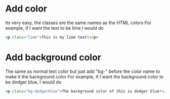# Add color
Its very easy, the classes are the same names as the HTML colors
For example, if I want the text to be lime I would do
```html
<p class="lime">This is my lime text!</p>
```

# Add background color
The same as normal text color but just add "bg-" before the color name to make it the background color
For example, if I want the background color to be dodger blue, I would do
```html
<p class="bg-dodgerblue">The background color of this is dodger blue!</p>
```
